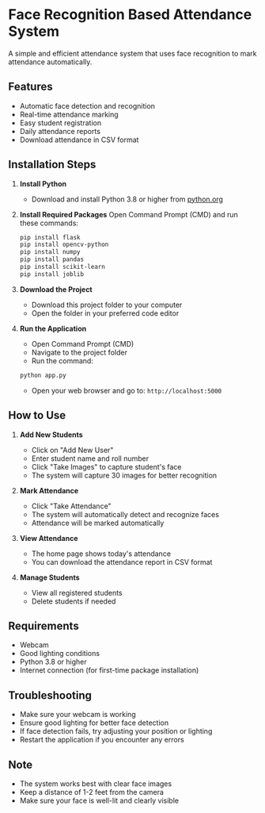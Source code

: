 # Face Recognition Based Attendance System

A simple and efficient attendance system that uses face recognition to mark attendance automatically.

## Features
- Automatic face detection and recognition
- Real-time attendance marking
- Easy student registration
- Daily attendance reports
- Download attendance in CSV format

## Installation Steps

1. **Install Python**
   - Download and install Python 3.8 or higher from [python.org](https://www.python.org/downloads/)

2. **Install Required Packages**
   Open Command Prompt (CMD) and run these commands:
   ```bash
   pip install flask
   pip install opencv-python
   pip install numpy
   pip install pandas
   pip install scikit-learn
   pip install joblib
   ```

3. **Download the Project**
   - Download this project folder to your computer
   - Open the folder in your preferred code editor

4. **Run the Application**
   - Open Command Prompt (CMD)
   - Navigate to the project folder
   - Run the command:
   ```bash
   python app.py
   ```
   - Open your web browser and go to: `http://localhost:5000`

## How to Use

1. **Add New Students**
   - Click on "Add New User"
   - Enter student name and roll number
   - Click "Take Images" to capture student's face
   - The system will capture 30 images for better recognition

2. **Mark Attendance**
   - Click "Take Attendance"
   - The system will automatically detect and recognize faces
   - Attendance will be marked automatically

3. **View Attendance**
   - The home page shows today's attendance
   - You can download the attendance report in CSV format

4. **Manage Students**
   - View all registered students
   - Delete students if needed

## Requirements
- Webcam
- Good lighting conditions
- Python 3.8 or higher
- Internet connection (for first-time package installation)

## Troubleshooting
- Make sure your webcam is working
- Ensure good lighting for better face detection
- If face detection fails, try adjusting your position or lighting
- Restart the application if you encounter any errors

## Note
- The system works best with clear face images
- Keep a distance of 1-2 feet from the camera
- Make sure your face is well-lit and clearly visible
